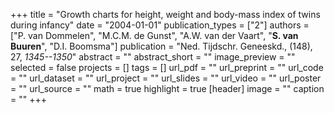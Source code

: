 +++
title = "Growth charts for height, weight and body-mass index of twins during infancy"
date = "2004-01-01"
publication_types = ["2"]
authors = ["P. van Dommelen", "M.C.M. de Gunst", "A.W. van der Vaart", "**S. van Buuren**", "D.I. Boomsma"]
publication = "Ned. Tijdschr. Geneeskd., (148), 27, _1345--1350_"
abstract = ""
abstract_short = ""
image_preview = ""
selected = false
projects = []
tags = []
url_pdf = ""
url_preprint = ""
url_code = ""
url_dataset = ""
url_project = ""
url_slides = ""
url_video = ""
url_poster = ""
url_source = ""
math = true
highlight = true
[header]
image = ""
caption = ""
+++
